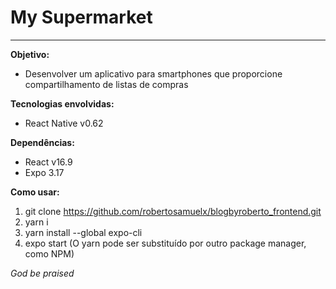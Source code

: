 # My Supermarket #
---
**Objetivo:**
- Desenvolver um aplicativo para smartphones que proporcione compartilhamento de listas de compras

**Tecnologias envolvidas:**
- React Native v0.62

**Dependências:**
- React v16.9
- Expo 3.17

**Como usar:**
1. git clone https://github.com/robertosamuelx/blogbyroberto_frontend.git
2. yarn i
3. yarn install --global expo-cli
3. expo start
(O yarn pode ser substituído por outro package manager, como NPM)

*God be praised*